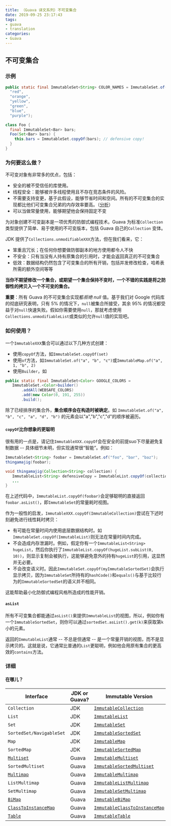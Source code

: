 ```yaml
---
title: （Guava 译文系列）不可变集合
date: 2019-09-25 23:17:43
tags:
- guava
- translation
categories:
- Guava
---
```


## 不可变集合

### 示例
```java
public static final ImmutableSet<String> COLOR_NAMES = ImmutableSet.of(
  "red",
  "orange",
  "yellow",
  "green",
  "blue",
  "purple");

class Foo {
  final ImmutableSet<Bar> bars;
  Foo(Set<Bar> bars) {
    this.bars = ImmutableSet.copyOf(bars); // defensive copy!
  }
}
```

### 为何要这么做？
不可变对象有非常多的优点，包括：
- 安全的被不受信任的库使用。
- 线程安全：能够被许多线程使用且不存在竞态条件的风险。
- 不需要支持变更，基于此假设，能够节省时间和空间。所有的不可变集合的实现都比他们可变集合兄弟的内存效率要高。（[分析](https://github.com/DimitrisAndreou/memory-measurer/blob/master/ElementCostInDataStructures.txt)）
- 可以当做常量使用，能够期望他会保持固定不变

为对象创建不可变副本是一项优秀的防御式编程技术。Guava 为标准`Collection`类型提供了简单、易于使用的不可变版本，包括 Guava 自己的`Collection` 变体。

JDK 提供了`Collections.unmodifiableXXX`方法，但在我们看来，它：
- 笨重且冗长；在任何你想要做防御副本的地方使用都令人不快
- 不安全：只有当没有人持有原集合的引用时，才能会返回真正的不可变集合
- 低效：数据结构仍然包含了可变集合的所有开销，包括并发修改检查，哈希表所需的额外空间等等

**当你不期望修改一个集合，或期望一个集合保持不变时，一个不错的实践是将之防御性的拷贝入一个不可变的集合。**

**重要**：所有 Guava 的不可变集合实现都*拒绝 null*  值。基于我们对 Google 代码库的彻底研究表明，只有 5% 的情况下，`null`被集合所接受，其余 95% 的情况都受益于对`null`快速失败。假如你需要使用`null`，那就考虑使用`Collections.unmodifiableList`或类似的允许`null`值的实现吧。

### 如何使用？
一个`ImmutableXXX`集合可以通过以下几种方式创建：
- 使用`copyOf`方法，如`ImmutableSet.copyOf(set)`
- 使用`of`方法，如`ImmutableSet.of("a", "b", "c")`或`ImmutableMap.of("a", 1, "b", 2)`
- 使用`Builder`，如
```java
public static final ImmutableSet<Color> GOOGLE_COLORS =
   ImmutableSet.<Color>builder()
       .addAll(WEBSAFE_COLORS)
       .add(new Color(0, 191, 255))
       .build();
```
除了已经排序的集合外，**集合顺序会在构造时被确定**。如
`ImmutableSet.of("a", "b", "c", "a", "d", "b")`
的元素会以"a","b","c","d"的顺序被遍历。

#### `copyOf`比你想象的更聪明
很有用的一点是，请记住`ImmutableXXX.copyOf`会在安全的前提suo下尽量避免复制数据 -- 具体细节未明，但实现通常很“智能”。例如：
```java
ImmutableSet<String> foobar = ImmutableSet.of("foo", "bar", "baz");
thingamajig(foobar);

void thingamajig(Collection<String> collection) {
   ImmutableList<String> defensiveCopy = ImmutableList.copyOf(collection);
   ...
}
```
在上述代码中，`ImmutableList.copyOf(foobar)`会足够聪明的直接返回`foobar.asList()`，即`ImmutableSet`的常量耗时视图。

作为一般性的启发，`ImmutableXXX.copyOf(ImmutableCollection)`尝试在下述时刻避免进行线性耗时拷贝：
- 有可能在常量时间内使用底层数据结构时。如`ImmutableSet.copyOf(ImmutableList)`则无法在常量时间内完成。
- 不会造成内存泄漏时。例如，假定你有一个`ImmutableList<String> hugeList`，然后你执行了`ImmutableList.copyOf(hugeList.subList(0, 10))`，则显示复制会被执行，这能够避免意外的持有`hugeList`的引用，这显然并无必要。
- 不会改变语义时。因此`ImmutableSet.copyOf(myImmutableSortedSet)`会执行显示拷贝，因为`ImmutableSet`所持有的`hashCode()`和`equals()`与基于比较行为的`ImmutableSortedSet`的语义并不相同。

这能帮助最小化防御式编程风格所造成的性能开销。

#### `asList`
所有不可变集合都能通过`asList()`来提供`ImmutableList`的视图，所以，例如你有一个`ImmutableSortedSet`，则你可以通过`sortedSet.asList().get(k)`来获取第`k`小的元素。

返回的`ImmutableList`通常 -- 不总是但通常 -- 是一个常量开销的视图，而不是显示拷贝的。这就是说，它通常比普通的`List`更聪明，例如他会用原有集合的更高效的`contains`方法。

### 详细
#### 在哪儿？

| Interface                                                    | JDK or Guava? | Immutable Version                                            |
| ------------------------------------------------------------ | ------------- | ------------------------------------------------------------ |
| `Collection`                                                 | JDK           | [`ImmutableCollection`](http://google.github.io/guava/releases/snapshot/api/docs/com/google/common/collect/ImmutableCollection.html) |
| `List`                                                       | JDK           | [`ImmutableList`](http://google.github.io/guava/releases/snapshot/api/docs/com/google/common/collect/ImmutableList.html) |
| `Set`                                                        | JDK           | [`ImmutableSet`](http://google.github.io/guava/releases/snapshot/api/docs/com/google/common/collect/ImmutableSet.html) |
| `SortedSet/NavigableSet`                                     | JDK           | [`ImmutableSortedSet`](http://google.github.io/guava/releases/snapshot/api/docs/com/google/common/collect/ImmutableSortedSet.html) |
| `Map`                                                        | JDK           | [`ImmutableMap`](http://google.github.io/guava/releases/snapshot/api/docs/com/google/common/collect/ImmutableMap.html) |
| `SortedMap`                                                  | JDK           | [`ImmutableSortedMap`](http://google.github.io/guava/releases/snapshot/api/docs/com/google/common/collect/ImmutableSortedMap.html) |
| [`Multiset`](https://github.com/google/guava/wiki/NewCollectionTypesExplained#Multiset) | Guava         | [`ImmutableMultiset`](http://google.github.io/guava/releases/snapshot/api/docs/com/google/common/collect/ImmutableMultiset.html) |
| `SortedMultiset`                                             | Guava         | [`ImmutableSortedMultiset`](http://google.github.io/guava/releases/12.0/api/docs/com/google/common/collect/ImmutableSortedMultiset.html) |
| [`Multimap`](https://github.com/google/guava/wiki/NewCollectionTypesExplained#Multimap) | Guava         | [`ImmutableMultimap`](http://google.github.io/guava/releases/snapshot/api/docs/com/google/common/collect/ImmutableMultimap.html) |
| `ListMultimap`                                               | Guava         | [`ImmutableListMultimap`](http://google.github.io/guava/releases/snapshot/api/docs/com/google/common/collect/ImmutableListMultimap.html) |
| `SetMultimap`                                                | Guava         | [`ImmutableSetMultimap`](http://google.github.io/guava/releases/snapshot/api/docs/com/google/common/collect/ImmutableSetMultimap.html) |
| [`BiMap`](https://github.com/google/guava/wiki/NewCollectionTypesExplained#BiMap) | Guava         | [`ImmutableBiMap`](http://google.github.io/guava/releases/snapshot/api/docs/com/google/common/collect/ImmutableBiMap.html) |
| [`ClassToInstanceMap`](https://github.com/google/guava/wiki/NewCollectionTypesExplained#ClassToInstanceMap) | Guava         | [`ImmutableClassToInstanceMap`](http://google.github.io/guava/releases/snapshot/api/docs/com/google/common/collect/ImmutableClassToInstanceMap.html) |
| [`Table`](https://github.com/google/guava/wiki/NewCollectionTypesExplained#Table) | Guava         | [`ImmutableTable`](http://google.github.io/guava/releases/snapshot/api/docs/com/google/common/collect/ImmutableTable.html) |